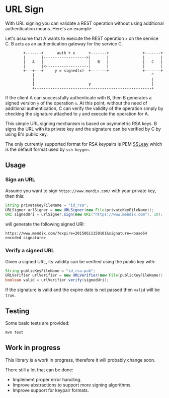 # URL Sign
With URL signing you can validate a REST operation without using additional
authentication means. Here's an example:

Let's assume that A wants to execute the REST operation ```x``` on the service
C.  B acts as an authentication gateway for the service C.


```
        +-------+      auth + x      +-------+               +-------+
        |       |------------------->|       |               |       |
        |   A   |                    |   B   |               |   C   |
        |       |<-------------------|       |               |       |
        +---+---+     y = signed(x)  +-------+               +-------+
            |                                                    ^
            |                                                    |
            |                        y                           |
            +----------------------------------------------------+
```

If the client A can successfully authenticate with B, then B generates a signed
version ```y``` of the operation ```x```. At this point, without the need of
additional authentication, C can verify the validity of the operation simply by
checking the signature attached to ```y``` and execute the operation for A.

This simple URL signing mechanism is based on asymmetric RSA keys. B signs the
URL with its private key and the signature can be verified by C by using B's
public key.

The only currently supported format for RSA keypairs is  PEM
[SSLeay](http://en.wikipedia.org/wiki/SSLeay) which is the default format used
by ```ssh-keygen```.

## Usage

### Sign an URL

Assume you want to sign ```https://www.mendix.com/``` with your private key, then this:

```java
String privateKeyFileName = "id_rsa";
URLSigner urlSigner = new URLSigner(new File(privateKeyFileName));
URI signedUri = urlSigner.sign(new URI("https://www.mendix.com"), 10);
```
will generate the following signed URI:
```
https://www.mendix.com/?expire=20150611150101&signature=<base64 encoded signature>
```

### Verify a signed URL

Given a signed URL, its validity can be verified using the public key with:
```java
String publicKeyFileName = "id_rsa.pub";
URLVerifier urlVerifier = new URLVerifier(new File(publicKeyFileName));
boolean valid = urlVerifier.verify(signedUri);
```
If the signature is valid and the expire date is not passed then ```valid``` will be ```true```.

## Testing
Some basic tests are provided:

```
mvn test
```

## Work in progress

This library is a work in progress, therefore it will probably change soon.

There still a lot that can be done:

- Implement proper error handling.
- Improve abstractions to support more signing algorithms.
- Improve support for keypair formats.
